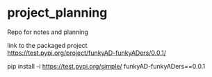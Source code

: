 # project_planning
Repo for notes and planning

link to the packaged project  
https://test.pypi.org/project/funkyAD-funkyADers/0.0.1/

pip install -i https://test.pypi.org/simple/ funkyAD-funkyADers==0.0.1
